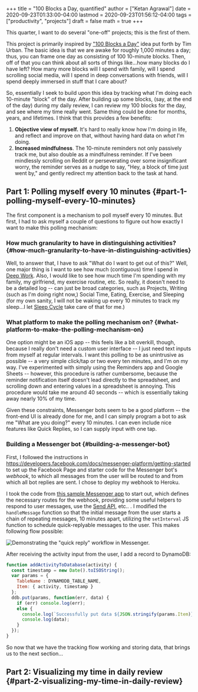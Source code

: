 +++
title = "100 Blocks a Day, quantified"
author = ["Ketan Agrawal"]
date = 2020-09-23T01:33:00-04:00
lastmod = 2020-09-23T01:56:12-04:00
tags = ["productivity", "projects"]
draft = false
math = true
+++

This quarter, I want to do several "one-off" projects; this is the first of them.

This project is primarily inspired by ["100 Blocks a Day"](https://waitbutwhy.com/2016/10/100-blocks-day.html) idea put forth by Tim Urban. The basic idea is that we are awake for roughly 1,000 minutes a day; thus, you can frame one day as consisting of 100 10-minute blocks. Then, off of that you can think about all sorts of things like...how many blocks do I have left? How many more blocks will I spend with family, will I spend scrolling social media, will I spend in deep conversations with friends, will I spend deeply immersed in stuff that I care about?

So, essentially I seek to build upon this idea by tracking what I'm doing each 10-minute "block" of the day. After building up some blocks, (say, at the end of the day) during my daily review, I can review my 100 blocks for the day, and see where my time really went. Same thing could be done for months, years, and lifetimes. I think that this provides a few benefits:

1.  **Objective view of myself.** It's hard to really know how I'm doing in life, and reflect and improve on that, without having hard data on _what_ I'm doing.
2.  **Increased mindfulness**. The 10-minute reminders not only passively track me, but also double as a mindfulness reminder. If I've been mindlessly scrolling on Reddit or perseverating over some insignificant worry, the reminder serves as a nudge to say, "Hey, a block of time just went by," and gently redirect my attention back to the task at hand.


## Part 1: Polling myself every 10 minutes {#part-1-polling-myself-every-10-minutes}

The first component is a mechanism to poll myself every 10 minutes. But first, I had to ask myself a couple of questions to figure out how exactly I want to make this polling mechanism:


### How much granularity to have in distinguishing activities? {#how-much-granularity-to-have-in-distinguishing-activities}

Well, to answer that, I have to ask "What do I want to get out of this?" Well, one major thing is I want to see how much (contiguous) time I spend in [Deep Work](https://blog.doist.com/deep-work/). Also, I would like to see how much time I'm spending with my family, my girlfriend, my exercise routine, etc. So really, it doesn't need to be a detailed log -- can just be broad categories, such as Projects, Writing (such as I'm doing right now,) Social Time, Eating, Exercise, and Sleeping (for my own sanity, I will not be waking up every 10 minutes to track my sleep...I let [Sleep Cycle](https://www.sleepcycle.com/) take care of that for me.)


### What platform to make the polling mechanism on? {#what-platform-to-make-the-polling-mechanism-on}

One option might be an iOS app -- this feels like a bit overkill, though, because I really don't need a custom user interface -- I just need text inputs from myself at regular intervals. I want this polling to be as unintrusive as possible -- a very simple click/tap or two every ten minutes, and I'm on my way. I've experimented with simply using the Reminders app and Google Sheets -- however, this procedure is rather cumbersome, because the reminder notification itself doesn't lead directly to the spreadsheet, and scrolling down and entering values in a spreadsheet is annoying. This procedure would take me around 40 seconds -- which is essentially taking away nearly 10% of my time.

Given these constraints, Messenger bots seem to be a good platform -- the front-end UI is already done for me, and I can simply program a bot to ask me "What are you doing?" every 10 minutes. I can even include nice features like Quick Replies, so I can supply input with one tap.


### Building a Messenger bot {#building-a-messenger-bot}

First, I followed the instructions in <https://developers.facebook.com/docs/messenger-platform/getting-started> to set up the Facebook Page and starter code for the Messenger bot's _webhook_, to which all messages from the user will be routed to and from which all bot replies are sent. I chose to deploy my webhook to Heroku.

I took the code from [this sample Messenger app](https://github.com/fbsamples/messenger-platform-samples/tree/master/quick-start) to start out, which defines the necessary routes for the webhook, providing some useful helpers to respond to user messages, use the [Send API](https://developers.facebook.com/docs/messenger-platform/reference/send-api), etc.. . I modified the `handleMessage` function so that the initial message from the user starts a chain of repeating messages, 10 minutes apart, utilizing the `setInterval` JS function to schedule quick-replyable messages to the user. This makes following flow possible:

![Demonstrating the "quick reply" workflow in Messenger.](/ox-hugo/quick_reply_workflow.gif)

After receiving the activity input from the user, I add a record to DynamoDB:

```js
function addActivityToDatabase(activity) {
  const timestamp = new Date().toISOString();
  var params = {
    TableName : DYNAMODB_TABLE_NAME,
    Item: { activity, timestamp }
  };
  ddb.put(params, function(err, data) {
    if (err) console.log(err);
    else {
      console.log(`Successfully put data ${JSON.stringify(params.Item)} in DynamoDB!`)
      console.log(data);
    }
  });
}
```

So now that we have the tracking flow working and storing data, that brings us to the next section...


## Part 2: Visualizing my time in daily review {#part-2-visualizing-my-time-in-daily-review}
